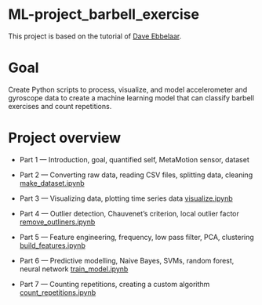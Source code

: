 # ML-project_barbell_exercise

This project is based on the tutorial of [Dave Ebbelaar](https://youtube.com/playlist?list=PL-Y17yukoyy0sT2hoSQxn1TdV0J7-MX4K&si=z8SJ44VOSEUxseyR). 

# Goal 
Create Python scripts to process, visualize, and model accelerometer and gyroscope data to create a machine learning model that can classify barbell exercises and count repetitions.

# Project overview 
* Part 1 — Introduction, goal, quantified self, MetaMotion sensor, dataset

* Part 2 — Converting raw data, reading CSV files, splitting data, cleaning [make_dataset.ipynb](https://github.com/jhsu12/ML-project_barbell_exercise/blob/main/src/data/make_dataset.ipynb)

* Part 3 — Visualizing data, plotting time series data [visualize.ipynb](https://github.com/jhsu12/ML-project_barbell_exercise/blob/main/src/visualization/visualize.ipynb)

* Part 4 — Outlier detection, Chauvenet’s criterion, local outlier factor [remove_outliners.ipynb](https://github.com/jhsu12/ML-project_barbell_exercise/blob/main/src/features/remove_outliners.ipynb)

* Part 5 — Feature engineering, frequency, low pass filter, PCA, clustering [build_features.ipynb](https://github.com/jhsu12/ML-project_barbell_exercise/blob/main/src/features/build_features.ipynb)

* Part 6 — Predictive modelling, Naive Bayes, SVMs, random forest, neural network [train_model.ipynb](https://github.com/jhsu12/ML-project_barbell_exercise/blob/main/src/models/train_model.ipynb)

* Part 7 — Counting repetitions, creating a custom algorithm [count_repetitions.ipynb](https://www.youtube.com/watch?v=8klqSY6loR4&list=PL-Y17yukoyy0sT2hoSQxn1TdV0J7-MX4K&index=7)